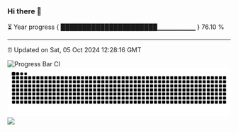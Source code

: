 ### Hi there 👋

⏳ Year progress { ██████████████████████▁▁▁▁▁▁▁▁ } 76.10 %

---

⏰ Updated on Sat, 05 Oct 2024 12:28:16 GMT

![Progress Bar CI](https://github.com/liununu/liununu/workflows/Progress%20Bar%20CI/badge.svg)![](https://raw.githubusercontent.com/L1cardo/L1cardo/main/assets/github-contribution-grid-snake.svg)![](https://raw.githubusercontent.com/seesaws/seesaws/main/assets/github-contribution-grid-snake.svg)
